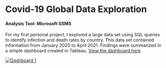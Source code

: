 # Covid-19 Global Data Exploration
#### Analysis Tool: Microsoft SSMS
For my first personal project, I explored a large data set using SQL queries to identify infection and death rates by country. 
This data set contained information from January 2020 to April 2021. Findings were summarized in a simple dashboard created in Tableau. 
[View the dashboard here](https://public.tableau.com/views/CovidDashboard_16549286377270/Dashboard1?:language=en-US&:display_count=n&:origin=viz_share_link)
<div class='tableauPlaceholder' id='viz1657308544306' style='position: relative'><noscript><a href='#'><img alt='Dashboard 1 ' src='https:&#47;&#47;public.tableau.com&#47;static&#47;images&#47;Co&#47;CovidDashboard_16549286377270&#47;Dashboard1&#47;1_rss.png' style='border: none' /></a></noscript><object class='tableauViz'  style='display:none;'><param name='host_url' value='https%3A%2F%2Fpublic.tableau.com%2F' /> <param name='embed_code_version' value='3' /> <param name='site_root' value='' /><param name='name' value='CovidDashboard_16549286377270&#47;Dashboard1' /><param name='tabs' value='no' /><param name='toolbar' value='yes' /><param name='static_image' value='https:&#47;&#47;public.tableau.com&#47;static&#47;images&#47;Co&#47;CovidDashboard_16549286377270&#47;Dashboard1&#47;1.png' /> <param name='animate_transition' value='yes' /><param name='display_static_image' value='yes' /><param name='display_spinner' value='yes' /><param name='display_overlay' value='yes' /><param name='display_count' value='yes' /><param name='language' value='en-US' /></object></div>

